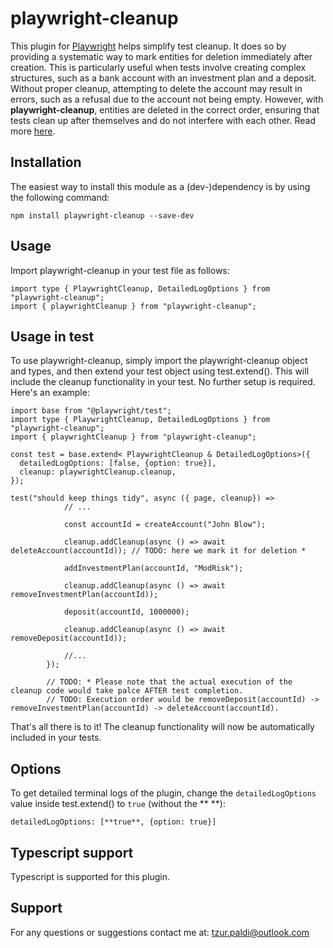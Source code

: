 # playwright-cleanup

This plugin for [Playwright](https://playwright.dev/) helps simplify test cleanup. It does so by providing a systematic way to mark entities for deletion immediately after creation. This is particularly useful when tests involve creating complex structures, such as a bank account with an investment plan and a deposit. Without proper cleanup, attempting to delete the account may result in errors, such as a refusal due to the account not being empty. However, with <b>playwright-cleanup</b>, entities are deleted in the correct order, ensuring that tests clean up after themselves and do not interfere with each other. Read more [here](https://www.linkedin.com/pulse/test-automation-cleanup-advanced-plugin-playwright-tzur-paldi-phd/?trackingId=8R68dOtBSHKrCH0cNAviIA%3D%3D).

<h2>Installation</h2>

The easiest way to install this module as a (dev-)dependency is by using the following command:

```
npm install playwright-cleanup --save-dev
```

<h2>Usage</h2>

Import playwright-cleanup in your test file as follows:

```
import type { PlaywrightCleanup, DetailedLogOptions } from "playwright-cleanup";
import { playwrightCleanup } from "playwright-cleanup";
```

<h2>Usage in test</h2>

To use playwright-cleanup, simply import the playwright-cleanup object and types, and then extend your test object using test.extend(). This will include the cleanup functionality in your test. No further setup is required. Here's an example:

```
import base from "@playwright/test";
import type { PlaywrightCleanup, DetailedLogOptions } from "playwright-cleanup";
import { playwrightCleanup } from "playwright-cleanup";

const test = base.extend< PlaywrightCleanup & DetailedLogOptions>({
  detailedLogOptions: [false, {option: true}],
  cleanup: playwrightCleanup.cleanup,
});

test("should keep things tidy", async ({ page, cleanup}) =>
            // ...

            const accountId = createAccount("John Blow");
            
            cleanup.addCleanup(async () => await deleteAccount(accountId)); // TODO: here we mark it for deletion * 

            addInvestmentPlan(accountId, "ModRisk");

            cleanup.addCleanup(async () => await removeInvestmentPlan(accountId));
            
            deposit(accountId, 1000000);

            cleanup.addCleanup(async () => await removeDeposit(accountId));

            //...
        });

        // TODO: * Please note that the actual execution of the cleanup code would take palce AFTER test completion.
        // TODO: Execution order would be removeDeposit(accountId) -> removeInvestmentPlan(accountId) -> deleteAccount(accountId).
```

That's all there is to it! The cleanup functionality will now be automatically included in your tests.

<h2>Options</h2>

To get detailed terminal logs of the plugin, change the `detailedLogOptions` value inside test.extend() to `true` (without the ** **):

```
detailedLogOptions: [**true**, {option: true}]
```

<h2>Typescript support</h2>

Typescript is supported for this plugin.

<h2>Support</h2>

For any questions or suggestions contact me at: [tzur.paldi@outlook.com](mailto:tzur.paldi@outlook.com?subjet=Playwright-cleanup%20Support)